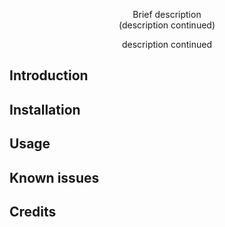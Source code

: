 <p align="center">
Brief description
<br/>
(description continued)
</p>

<p align="center">  
description continued
</p>


## Introduction

## Installation

## Usage

## Known issues

## Credits
